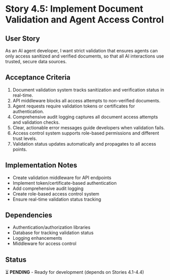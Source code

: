 # Story 4.5: Implement Document Validation and Agent Access Control

## User Story

As an AI agent developer, I want strict validation that ensures agents can only access sanitized and verified documents, so that all AI interactions use trusted, secure data sources.

## Acceptance Criteria

1. Document validation system tracks sanitization and verification status in real-time.
2. API middleware blocks all access attempts to non-verified documents.
3. Agent requests require validation tokens or certificates for authentication.
4. Comprehensive audit logging captures all document access attempts and validation checks.
5. Clear, actionable error messages guide developers when validation fails.
6. Access control system supports role-based permissions and different trust levels.
7. Validation status updates automatically and propagates to all access points.

## Implementation Notes

- Create validation middleware for API endpoints
- Implement token/certificate-based authentication
- Add comprehensive audit logging
- Create role-based access control system
- Ensure real-time validation status tracking

## Dependencies

- Authentication/authorization libraries
- Database for tracking validation status
- Logging enhancements
- Middleware for access control

## Status

⏳ **PENDING** - Ready for development (depends on Stories 4.1-4.4)
